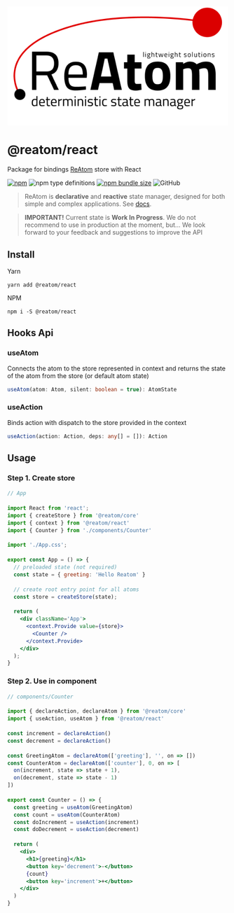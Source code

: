 <div align="center">
<br/>
<img src="../../docs/logos/logo.png" alt="reatom logo" align="center">
</div>

# @reatom/react

Package for bindings [ReAtom](https://github.com/artalar/reatom) store with React

[![npm](https://img.shields.io/npm/v/@reatom/react?style=flat-square)](https://www.npmjs.com/package/@reatom/react)
![npm type definitions](https://img.shields.io/npm/types/@reatom/react?style=flat-square)
[![npm bundle size](https://img.shields.io/bundlephobia/minzip/@reatom/react?style=flat-square)](https://bundlephobia.com/result?p=@reatom/react)
![GitHub](https://img.shields.io/github/license/artalar/reatom?style=flat-square)


> ReAtom is **declarative** and **reactive** state manager, designed for both simple and complex applications. See [docs](https://artalar.github.io/reatom/).


> **IMPORTANT!** Current state is **Work In Progress**. We do not recommend to use in production at the moment, but... We look forward to your feedback and suggestions to improve the API

## Install

Yarn
```
yarn add @reatom/react
```

NPM
```
npm i -S @reatom/react
```

## Hooks Api


### useAtom
Connects the atom to the store represented in context and returns the state of the atom from the store (or default atom state)

```ts
useAtom(atom: Atom, silent: boolean = true): AtomState
```

### useAction
Binds action with dispatch to the store provided in the context
```ts
useAction(action: Action, deps: any[] = []): Action
``` 

## Usage

### Step 1. Create store
```jsx
// App

import React from 'react';
import { createStore } from '@reatom/core'
import { context } from '@reatom/react'
import { Counter } from './components/Counter'

import './App.css';

export const App = () => {
  // preloaded state (not required)
  const state = { greeting: 'Hello Reatom' }

  // create root entry point for all atoms
  const store = createStore(state);

  return (
    <div className='App'>
      <context.Provide value={store}>
        <Counter />
      </context.Provide>
    </div>
  );
}
```

### Step 2. Use in component

```jsx
// components/Counter

import { declareAction, declareAtom } from '@reatom/core'
import { useAction, useAtom } from '@reatom/react'

const increment = declareAction()
const decrement = declareAction()

const GreetingAtom = declareAtom(['greeting'], '', on => [])
const CounterAtom = declareAtom(['counter'], 0, on => [
  on(increment, state => state + 1),
  on(decrement, state => state - 1)
])

export const Counter = () => {
  const greeting = useAtom(GreetingAtom)
  const count = useAtom(CounterAtom)
  const doIncrement = useAction(increment)
  const doDecrement = useAction(decrement)

  return (
    <div>
      <h1>{greeting}</h1>
      <button key='decrement'>-</button>
      {count}
      <button key='increment'>+</button>
    </div>
  )
}
```